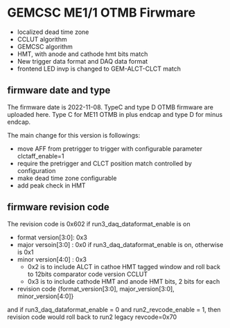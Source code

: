 # GEMCSC ME1/1 OTMB Firwmare
   - localized dead time zone
   - CCLUT algorithm 
   - GEMCSC algorithm
   - HMT, with anode and cathode hmt bits match
   - New trigger data format and DAQ data format
   - frontend LED invp is changed to GEM-ALCT-CLCT match

## firmware date and type
The firmware date is 2022-11-08. TypeC and type D OTMB firmware are uploaded here.   Type C for ME11 OTMB in plus endcap and type D for minus endcap.  



The main change for this version is followings:
   - move AFF from pretrigger to trigger with configurable parameter clctaff_enable=1
   - require the pretrigger and CLCT position match controlled by configuration
   - make dead time zone configurable 
   - add peak check in HMT



## firmware revision code
The revision code is 0x602 if run3_daq_dataformat_enable is on
   - format version[3:0]: 0x3
   - major versoin[3:0] : 0x0 if run3_daq_dataformat_enable is on, otherwise is 0x1
   - minor version[4:0] : 0x3
    	- 0x2 is to include ALCT in cathoe HMT tagged window and roll back to 12bits comparator code version CCLUT
        - 0x3 is to include cathode HMT and anode HMT bits, 2 bits for each
   - revision code {format_version[3:0], major_version[3:0], minor_version[4:0]}

and if run3_daq_dataformat_enable = 0 and run2_revcode_enable = 1, then revision code would roll back to run2 legacy revcode=0x70
